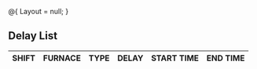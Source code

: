 @{
    Layout = null;
}

<!DOCTYPE html>
<html>
<head>
    <meta name="viewport" content="width=device-width" />
    <title>Furnace Delay List</title>
    <link href="https://cdn.datatables.net/1.13.6/css/jquery.dataTables.min.css" rel="stylesheet" />
</head>
<body>
    <div>
        <h2>Delay List</h2>
        <table id="employeeTable" class="display" style="width:100%">
            <thead>
                <tr>
                    <th>SHIFT</th>
                    <th>FURNACE</th>
                    <th>TYPE</th>
                    <th>DELAY</th>
                    <th>START TIME</th>
                    <th>END TIME</th>
                </tr>
            </thead>
        </table>
    </div>
</body>

<script src="https://code.jquery.com/jquery-3.6.0.min.js"></script>
<script src="https://cdn.datatables.net/1.13.6/js/jquery.dataTables.min.js"></script>

<script>
    $(document).ready(function () {
        $('#employeeTable').DataTable({
            "ajax": {
                "url": "@Url.Action("Furnace_Delay", "Sinter_Plant")",
                "type": "GET",
                "datatype": "json"
            },
            "columns": [
                { "data": "SHIFT" },
                { "data": "FURNACE" },
                { "data": "TYPE" },
                { "data": "DELAY" },
                { "data": "START_TIME" },
                { "data": "END_TIME" }
            ],
            "responsive": true,
            "autoWidth": false
        });
    });
</script>
</html>